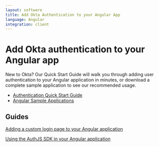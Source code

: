 ```yaml
---
layout: software
title: Add Okta Authentication to your Angular App
language: Angular
integration: client
---
```


# Add Okta authentication to your Angular app

New to Okta? Our Quick Start Guide will walk you through adding user authentication to your Angular application in minutes,
or download a complete sample application to see our recommended usage.

<ul class='code-list'>
  <li>
    <a href='/quickstart/#/angular/nodejs/generic' class='code-button inverse' data-proofer-ignore>
      <span class='code-icon launch-16'></span><span>Authentication Quick Start Guide</span>
    </a>
  </li>
  <li>
    <a href='https://github.com/okta/samples-js-angular' class='code-button'>
      <span class='fa fa-github'></span><span>Angular Sample Applications</span>
    </a>
  </li>
</ul>

## Guides

<p><a href='okta_angular_sign-in_widget'>Adding a custom login page to your Angular application</a></p>

<p><a href='okta_angular_auth_js'>Using the AuthJS SDK in your Angular application</a></p>
